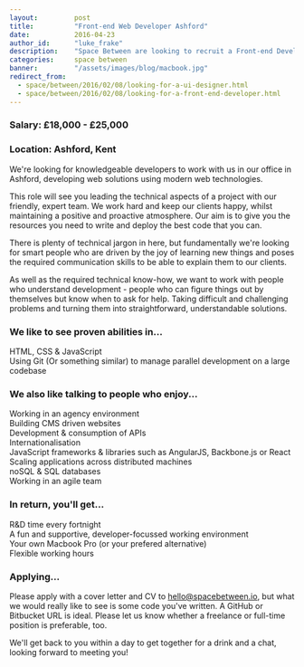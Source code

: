 ```yaml
---
layout:         post
title:          "Front-end Web Developer Ashford"
date:           2016-04-23
author_id:      "luke_frake"
description:    "Space Between are looking to recruit a Front-end Developer to join their growing team in Ashford, Kent"
categories:     space between
banner:         "/assets/images/blog/macbook.jpg"
redirect_from:
  - space/between/2016/02/08/looking-for-a-ui-designer.html
  - space/between/2016/02/08/looking-for-a-front-end-developer.html
---
```


### Salary: £18,000 - £25,000

### Location: Ashford, Kent

We're looking for knowledgeable developers to work with us in our office in Ashford, developing web solutions using modern web technologies.

This role will see you leading the technical aspects of a project with our friendly, expert team. We work hard and keep our clients happy, whilst maintaining a positive and proactive atmosphere. Our aim is to give you the resources you need to write and deploy the best code that you can.

There is plenty of technical jargon in here, but fundamentally we're looking for smart people who are driven by the joy of learning new things and poses the required communication skills to be able to explain them to our clients.

As well as the required technical know-how, we want to work with people who understand development - people who can figure things out by themselves but know when to ask for help. Taking difficult and challenging problems and turning them into straightforward, understandable solutions.

### We like to see proven abilities in...
HTML, CSS & JavaScript<br/>
Using Git (Or something similar) to manage parallel development on a large codebase<br/>

### We also like talking to people who enjoy...
Working in an agency environment<br/>
Building CMS driven websites<br/>
Development & consumption of APIs<br/>
Internationalisation<br/>
JavaScript frameworks & libraries such as AngularJS, Backbone.js or React<br/>
Scaling applications across distributed machines<br/>
noSQL & SQL databases<br/>
Working in an agile team<br/>

### In return, you'll get...
R&D time every fortnight<br/>
A fun and supportive, developer-focussed working environment<br/>
Your own Macbook Pro (or your prefered alternative)<br/>
Flexible working hours<br/>

### Applying...
Please apply with a cover letter and CV to <a href="mailto:hello@spacebetween.io">hello@spacebetween.io</a>, but what we would really like to see is some code you've written. A GitHub or Bitbucket URL is ideal. Please let us know whether a freelance or full-time position is preferable, too.

We'll get back to you within a day to get together for a drink and a chat, looking forward to meeting you!